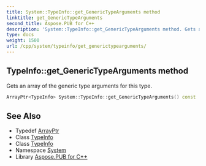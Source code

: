 ```yaml
---
title: System::TypeInfo::get_GenericTypeArguments method
linktitle: get_GenericTypeArguments
second_title: Aspose.PUB for C++
description: 'System::TypeInfo::get_GenericTypeArguments method. Gets an array of the generic type arguments for this type in C++.'
type: docs
weight: 1500
url: /cpp/system/typeinfo/get_generictypearguments/
---
```

## TypeInfo::get_GenericTypeArguments method


Gets an array of the generic type arguments for this type.

```cpp
ArrayPtr<TypeInfo> System::TypeInfo::get_GenericTypeArguments() const
```

## See Also

* Typedef [ArrayPtr](../../arrayptr/)
* Class [TypeInfo](../)
* Class [TypeInfo](../)
* Namespace [System](../../)
* Library [Aspose.PUB for C++](../../../)
